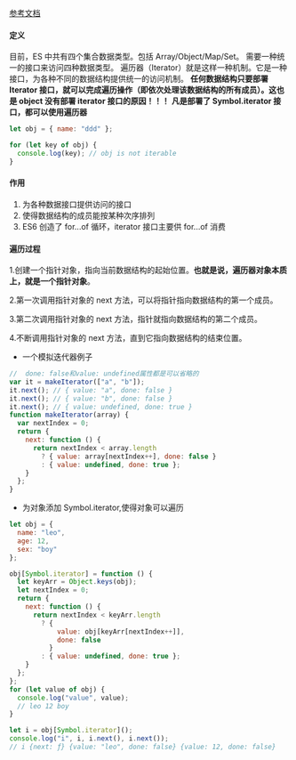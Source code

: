 [参考文档](https://es6.ruanyifeng.com/#docs/iterator)

#### 定义

目前，ES 中共有四个集合数据类型。包括 Array/Object/Map/Set。
需要一种统一的接口来访问四种数据类型。
遍历器（Iterator）就是这样一种机制。它是一种接口，为各种不同的数据结构提供统一的访问机制。
**任何数据结构只要部署 Iterator 接口，就可以完成遍历操作（即依次处理该数据结构的所有成员）。这也是 object 没有部署 iterator 接口的原因！！！**
**凡是部署了 Symbol.iterator 接口，都可以使用遍历器**

```js
let obj = { name: "ddd" };

for (let key of obj) {
  console.log(key); // obj is not iterable
}
```

#### 作用

1. 为各种数据接口提供访问的接口
2. 使得数据结构的成员能按某种次序排列
3. ES6 创造了 for...of 循环，iterator 接口主要供 for...of 消费

#### 遍历过程

1.创建一个指针对象，指向当前数据结构的起始位置。**也就是说，遍历器对象本质上，就是一个指针对象**。

2.第一次调用指针对象的 next 方法，可以将指针指向数据结构的第一个成员。

3.第二次调用指针对象的 next 方法，指针就指向数据结构的第二个成员。

4.不断调用指针对象的 next 方法，直到它指向数据结构的结束位置。

- 一个模拟迭代器例子

```js
//  done: false和value: undefined属性都是可以省略的
var it = makeIterator(["a", "b"]);
it.next(); // { value: "a", done: false }
it.next(); // { value: "b", done: false }
it.next(); // { value: undefined, done: true }
function makeIterator(array) {
  var nextIndex = 0;
  return {
    next: function () {
      return nextIndex < array.length
        ? { value: array[nextIndex++], done: false }
        : { value: undefined, done: true };
    }
  };
}
```

- 为对象添加 Symbol.iterator,使得对象可以遍历

```js
let obj = {
  name: "leo",
  age: 12,
  sex: "boy"
};

obj[Symbol.iterator] = function () {
  let keyArr = Object.keys(obj);
  let nextIndex = 0;
  return {
    next: function () {
      return nextIndex < keyArr.length
        ? {
            value: obj[keyArr[nextIndex++]],
            done: false
          }
        : { value: undefined, done: true };
    }
  };
};
for (let value of obj) {
  console.log("value", value);
  // leo 12 boy
}

let i = obj[Symbol.iterator]();
console.log("i", i, i.next(), i.next());
// i {next: ƒ} {value: "leo", done: false} {value: 12, done: false}
```
